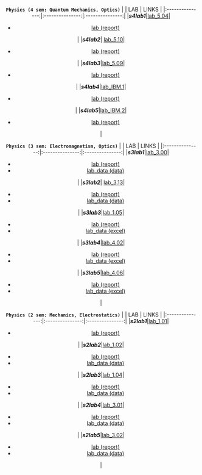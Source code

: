 <div align="center">

<code><b>Physics (4 sem: Quantum Mechanics, Optics)</b></code>
| | LAB |     LINKS     |
|:---------------:|:---------------:|:---------------:|
|***s4lab1***|[lab_5.04](https://github.com/Lopa10ko/ITMO-physics-math-2022-2023/blob/main/physics/4sem/labs/Lab_5.04.pdf)| <ul><li>[lab (report)](https://github.com/Lopa10ko/ITMO-physics-math-2022-2023/blob/main/physics/4sem/labs/M32021_Жуйков_Лопатенко_5.04.pdf)</li></ul>|
|***s4lab2***| [lab_5.10](https://github.com/Lopa10ko/ITMO-physics-math-2022-2023/blob/main/physics/4sem/labs/Lab_5.10%20v.2.pdf)|<ul><li>[lab (report)](https://github.com/Lopa10ko/ITMO-physics-math-2022-2023/blob/main/physics/4sem/labs/M32021_Жуйков_Лопатенко_5.10.pdf)</li></ul>|
|***s4lab3***|[lab_5.09](https://github.com/Lopa10ko/ITMO-physics-math-2022-2023/blob/main/physics/4sem/labs/Lab_5.09.pdf)|<ul><li>[lab (report)](https://github.com/Lopa10ko/ITMO-physics-math-2022-2023/blob/main/physics/4sem/labs/M32021_Жуйков_Лопатенко_5.09.pdf)</li></ul>|
|***s4lab4***|[lab_IBM.1](https://github.com/Lopa10ko/ITMO-physics-math-2022-2023/blob/main/physics/4sem/labs/IBM.pdf)|<ul><li>[lab (report)](https://github.com/Lopa10ko/ITMO-physics-math-2022-2023/blob/main/physics/4sem/labs/M32021_Лопатенко_IBM1.pdf)</li></ul>|
|***s4lab5***|[lab_IBM.2](https://github.com/Lopa10ko/ITMO-physics-math-2022-2023/blob/main/physics/4sem/labs/IBM.pdf)|<ul><li>[lab (report)](https://github.com/Lopa10ko/ITMO-physics-math-2022-2023/blob/main/physics/4sem/labs/M32021_Лопатенко_IBM2.pdf)</li></ul>|
  
<code><b>Physics (3 sem: Electromagnetism, Optics)</b></code>
| | LAB |     LINKS     |
|:---------------:|:---------------:|:---------------:|
|***s3lab1***|[lab_3.00](https://github.com/Lopa10ko/ITMO-physics-math-2022-2023/blob/main/physics/3sem/labs/Lab_3_00_GDS.pdf)| <ul><li>[lab (report)](https://github.com/Lopa10ko/ITMO-physics-math-2022-2023/blob/main/physics/3sem/labs/M32021_Лопатенко%20Г.В._3.00.pdf)</li><li>[lab_data (data)](https://github.com/Lopa10ko/ITMO-physics-math-2022-2023/tree/main/physics/3sem/labs_data/data_lab3_00)</li></ul>|
|***s3lab2***| [lab_3.13](https://github.com/Lopa10ko/ITMO-physics-math-2022-2023/blob/main/physics/3sem/labs/Lab_3_13.pdf)|<ul><li>[lab (report)](https://github.com/Lopa10ko/ITMO-physics-math-2022-2023/blob/main/physics/3sem/labs/M32021_Воробьёва%20М.А._Лопатенко%20Г.В._Хасан%20К.А_3.13.pdf)</li><li>[lab_data (data)]()</li></ul>|
|***s3lab3***|[lab_1.05](https://github.com/Lopa10ko/ITMO-physics-math-2022-2023/blob/main/physics/3sem/labs/Lab_1_05.pdf)|<ul><li>[lab (report)](https://github.com/Lopa10ko/ITMO-physics-math-2022-2023/blob/main/physics/3sem/labs/M32021_Лопатенко_Жуйков_1.05.pdf)</li><li>[lab_data (excel)](https://github.com/Lopa10ko/ITMO-physics-math-2022-2023/blob/main/physics/3sem/labs_data/data_lab1_05.xlsx)</li></ul>|
|***s3lab4***|[lab_4.02](https://github.com/Lopa10ko/ITMO-physics-math-2022-2023/blob/main/physics/3sem/labs/Lab_4_02.pdf)|<ul><li>[lab (report)](https://github.com/Lopa10ko/ITMO-physics-math-2022-2023/blob/main/physics/3sem/labs/M32021_Жуйков_Лопатенко_Хасан_4.02.pdf)</li><li>[lab_data (excel)](https://github.com/Lopa10ko/ITMO-physics-math-2022-2023/blob/main/physics/3sem/labs_data/data_lab4_02/data_lab4_02.xlsx)</li></ul>|
|***s3lab5***|[lab_4.06](https://github.com/Lopa10ko/ITMO-physics-math-2022-2023/blob/main/physics/3sem/labs/Lab_4_06.pdf)|<ul><li>[lab (report)](https://github.com/Lopa10ko/ITMO-physics-math-2022-2023/blob/main/physics/3sem/labs/M32021_Жуйков_Лопатенко_Хасан_4.06.pdf)</li><li>[lab_data (excel)](https://github.com/Lopa10ko/ITMO-physics-math-2022-2023/blob/main/physics/3sem/labs_data/data_lab4_06/data_lab4_06.xlsx)</li></ul>|

<code><b>Physics (2 sem: Mechanics, Electrostatics)</b></code>
| | LAB |     LINKS     |
|:---------------:|:---------------:|:---------------:|
|***s2lab1***|[lab_1.01](https://github.com/Lopa10ko/ITMO-physics-math-2022-2023/blob/main/physics/2sem/labs/Lab_1_01.pdf)|<ul><li>[lab (report)](https://github.com/Lopa10ko/ITMO-physics-math-2022-2023/blob/main/physics/2sem/labs/M3102_Лопатенко%20Г.В._1.01.pdf)</li></ul>|
|***s2lab2***|[lab_1.02](https://github.com/Lopa10ko/ITMO-physics-math-2022-2023/blob/main/physics/2sem/labs/Lab_1_02.pdf)|<ul><li>[lab (report)](https://github.com/Lopa10ko/ITMO-physics-math-2022-2023/blob/main/physics/2sem/labs/M3102_Лопатенко%20Г.В._1.02.pdf)</li><li>[lab_data (data)](https://github.com/Lopa10ko/ITMO-physics-math-2022-2023/blob/main/physics/2sem/labs_data/M3102_Лопатенко_1_02_измерения.pdf)</li></ul>|
|***s2lab3***|[lab_1.04](https://github.com/Lopa10ko/ITMO-physics-math-2022-2023/blob/main/physics/2sem/labs/Lab_1_04.pdf)|<ul><li>[lab (report)](https://github.com/Lopa10ko/ITMO-physics-math-2022-2023/blob/main/physics/2sem/labs/M3102_Лопатенко%20Г.В._1.04.pdf)</li><li>[lab_data (data)](https://github.com/Lopa10ko/ITMO-physics-math-2022-2023/blob/main/physics/2sem/labs_data/M3102_Лопатенко_1_04_измерения.pdf)</li></ul>|
|***s2lab4***|[lab_3.01](https://github.com/Lopa10ko/ITMO-physics-math-2022-2023/blob/main/physics/2sem/labs/Lab_3_01A.pdf)|<ul><li>[lab (report)](https://github.com/Lopa10ko/ITMO-physics-math-2022-2023/blob/main/physics/2sem/labs/M3102_Лопатенко%20Г.В._3.01.pdf)</li><li>[lab_data (data)](https://github.com/Lopa10ko/ITMO-physics-math-2022-2023/blob/main/physics/2sem/labs_data/M3102_Лопатенко_3_01_измерения.pdf)</li></ul>|
|***s2lab5***|[lab_3.02](https://github.com/Lopa10ko/ITMO-physics-math-2022-2023/blob/main/physics/2sem/labs/Lab_3_02.pdf)|<ul><li>[lab (report)](https://github.com/Lopa10ko/ITMO-physics-math-2022-2023/blob/main/physics/2sem/labs/M3102_Лопатенко%20Г.В._3.02.pdf)</li><li>[lab_data (data)](https://github.com/Lopa10ko/ITMO-physics-math-2022-2023/blob/main/physics/2sem/labs_data/M3102_Лопатенко_3_02_измерения.pdf)</li></ul>|

</div>

